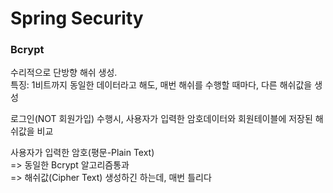 # Spring Security

### Bcrypt
수리적으로 단방향 해쉬 생성.     
특징: 1비트까지 동일한 데이터라고 해도, 매번 해쉬를 수행할 때마다, 다른 해쉬값을 생성  
  
로그인(NOT 회원가입) 수행시, 사용자가 입력한 암호데이터와
회원테이블에 저장된 해쉬값을 비교
  
사용자가 입력한 암호(평문-Plain Text)   
=> 동일한 Bcrypt 알고리즘통과  
=> 해쉬값(Cipher Text) 생성하긴 하는데, 매번 틀리다
